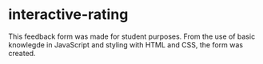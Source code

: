 # interactive-rating
This feedback form was made for student purposes. From the use of basic knowlegde in JavaScript and styling with HTML and CSS, the form was created.
